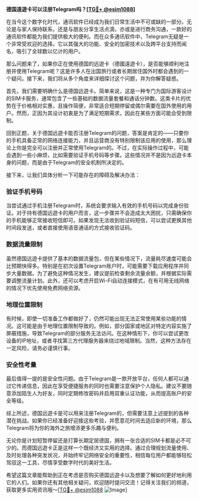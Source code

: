 **德国遠遊卡可以注册Telegram吗？[[TG💪+ @esim1088](https://t.me/s/esim1088)]**

在当今这个数字化时代，通讯软件已经成为我们日常生活中不可或缺的一部分。无论是与家人保持联系，还是与朋友分享生活点滴，亦或是进行商务沟通，一款好的通讯软件都能为我们提供极大的便利。而在众多通讯软件中，Telegram无疑是一个非常受欢迎的选择。它以其强大的功能、安全的加密技术以及跨平台支持而闻名，吸引了全球数以亿计的用户。

那么问题来了，如果你正在使用德国的远遊卡（德國遠遊卡），是否能够顺利地注册并使用Telegram呢？这是许多人在出国旅行或者长期居住国外时都会遇到的一个疑问。接下来，我们将从多个角度来详细探讨这个问题，并为你解答疑惑。

首先，我们需要明确什么是德国远遊卡。简单来说，这是一种专门为国际游客设计的SIM卡服务，通常包含了一些基础的数据流量套餐和通话分钟数。这类卡片的优势在于价格相对实惠，且操作简便，非常适合短期停留或偶尔需要在国外使用的用户。然而，正因为其设计初衷是为了满足短期需求，因此在某些方面可能会受到限制。

回到正题，关于德国远遊卡能否注册Telegram的问题，答案是肯定的——只要你的手机具备正常的网络连接能力，并且运营商没有特别限制该应用的使用，那么理论上你是完全可以注册并正常使用Telegram的。不过，在实际操作过程中，可能会遇到一些小麻烦，比如需要验证手机号码等步骤。这些情况并不是因为远遊卡本身的问题，而是由于Telegram的安全机制所决定的。

接下来，让我们具体分析一下可能存在的障碍及解决办法：

### 验证手机号码

当尝试通过手机注册Telegram时，系统会要求输入有效的手机号码以完成身份验证。对于持有德国远遊卡的用户而言，这一步骤并不会造成太大困扰，只需确保你的手机能够正常接收短信即可。如果发现无法收到验证码短信，可以尝试更换其他时间段发送，或者直接使用语音通话的方式接收验证码。

### 数据流量限制

虽然德国远遊卡提供了基本的数据流量包，但在某些情况下，流量耗尽速度可能会比预期快得多。特别是在初次设置Telegram账户时，可能需要下载应用程序并同步大量数据。为了避免这种情况发生，建议提前检查剩余流量余额，并根据实际需要调整流量计划。此外，还可以考虑开启Wi-Fi自动连接模式，在有可用无线网络的情况下优先使用免费网络资源。

### 地理位置限制

有时候，即使一切准备工作都做好了，仍然可能出现无法正常使用某些功能的情况。这可能是由于地理位置限制导致的。例如，部分国家或地区对特定内容实施了屏蔽措施，导致Telegram的部分服务无法访问。在这种情形下，你可以尝试更改设备的IP地址，或者寻找第三方代理服务器来绕过地域限制。当然，这种方法存在一定风险，请务必谨慎行事。

### 安全性考量

最后值得一提的是安全性问题。由于Telegram是一款开放平台，任何人都可以通过它传递信息，因此在享受便捷服务的同时也需要注意保护个人隐私。建议不要随意添加陌生人为好友，同时定期修改密码并启用双重认证功能，从而提高账户的安全等级。

综上所述，德国远遊卡是可以用来注册Telegram的，但需要注意上述提到的各种潜在挑战。如果你已经准备好迎接这些考验，并愿意花时间去适应新的环境，那么Telegram将为你的海外之旅增添更多乐趣与便利。

无论你是计划短暂停留还是打算长期定居德国，拥有一张合适的SIM卡都是必不可少的。而德国远遊卡正是这样一个既经济又实用的选择。通过合理规划流量使用、及时处理各种突发状况，并始终牢记网络安全的重要性，相信每位用户都能够轻松驾驭这一工具，尽情享受数字时代的美好生活。

希望这篇文章能帮助到正在考虑是否购买德国远遊卡以及想要了解如何更好地利用它的人们。如果你还有其他相关疑问，欢迎随时提问交流！记得关注我们的频道，获取更多实用资讯哦～[[TG💪+ @esim1088](https://t.me/s/esim1088) ![Image](https://i.postimg.cc/4NQfJmqS/Snipaste-2025-05-13-00-14-12.png)]